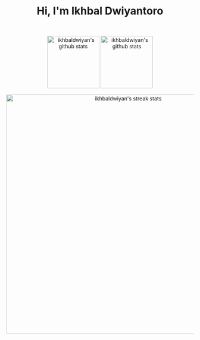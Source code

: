 <h1 align='center' >
  Hi, I'm Ikhbal Dwiyantoro
</h1>

<br/>

<p align='center'>
  <img align="center" height="140px" src="https://github-readme-stats.vercel.app/api/top-langs/?username=ikhbaldwiyan&layout=compact&theme=react&hide_border=true&bg_color=2E3440&title_color=8B64FF&icon_color=F8D866" alt="ikhbaldwiyan's github stats"/>
  </a>
  <a href="https://github.com/ikhbaldwiyan/">
  <img align="center" height="140px" src="https://github-readme-stats.vercel.app/api?username=ikhbaldwiyan&hide=issues&show_icons=true&include_all_commits=true&count_private=true&theme=react&hide_border=true&bg_color=2E3440&title_color=8B64FF&icon_color=F8D866" alt="ikhbaldwiyan's github stats" />
  </a><br/><br/>
  <a href="https://github.com/ikhbaldwiyan/">
  <img align="center" width="640px" src="https://github-readme-streak-stats.herokuapp.com/?user=ikhbaldwiyan&theme=react&fire=FFF&ring=8B64FF&currStreakLabel=8B64FF&sideNums=8B64FF&currStreakNum=8B64FF&sideLabels=FFF&hide_border=true&background=2E3440" alt="ikhbaldwiyan's streak stats"/>
  </a><br/><br/>
</p>
